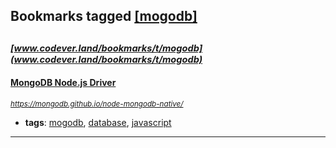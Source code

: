 ## Bookmarks tagged [[mogodb]](https://www.codever.land/search?q=[mogodb])

_<sup><sup>[www.codever.land/bookmarks/t/mogodb](www.codever.land/bookmarks/t/mogodb)</sup></sup>_
---
#### [MongoDB Node.js Driver](https://mongodb.github.io/node-mongodb-native/)
_<sup>https://mongodb.github.io/node-mongodb-native/</sup>_

* **tags**: [mogodb](../tagged/mogodb.md), [database](../tagged/database.md), [javascript](../tagged/javascript.md)
---
